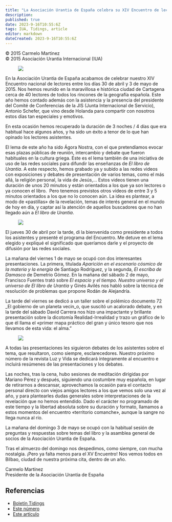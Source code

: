 ```yaml
---
title: "La Asociación Urantia de España celebra su XIV Encuentro de lectores"
description: 
published: true
date: 2023-9-16T10:55:6Z
tags: IUA, Tidings, article
editor: markdown
dateCreated: 2023-9-16T10:55:6Z
---
```


<p class="v-card v-sheet theme--light gray lighten-3 px-2">© 2015 Carmelo Martinez<br>© 2015 Asociación Urantia Internacional (IUA)</p>


<figure id="Figure_1" class="image urantiapedia">
<img src="/image/article/IUA_Tidings/Spanish-Meeting-of-Readers-Group-Photo.jpg">
</figure>

En la Asociación Urantia de España acabamos de celebrar nuestro XIV Encuentro nacional de lectores entre los días 30 de abril y 3 de mayo de 2015. Nos hemos reunido en la maravillosa e histórica ciudad de Cartagena cerca de 40 lectores de todos los rincones de la geografía española. Este año hemos contado además con la asistencia y la presencia del presidente del Comité de Conferencias de la JIS (Junta Internacional de Servicio), Antonio Schefer, que vino desde Holanda para compartir con nosotros estos días tan especiales y emotivos.

En esta ocasión hemos recuperado la duración de 3 noches / 4 días que era habitual hace algunos años, y ha sido un éxito a tenor de lo que han opinado los lectores asistentes.

El lema de este año ha sido Ágora Nostra, con el que pretendíamos evocar esas plazas públicas de reunión, intercambio y debate que fueron habituales en la cultura griega. Este es el lema también de una iniciativa de uso de las redes sociales para difundir las enseñanzas de _El libro de Urantia_. A este respecto, hemos grabado ya y subido a las redes videos con exposiciones y debates de presentación de varios temas, como el más allá, la religión personal, la vida de Jesús,… Estos videos tienen una duración de unos 20 minutos y están orientados a los que ya son lectores o ya conocen el libro.  Pero tenemos previstos otros vídeos de entre 3 y 5 minutos orientados a los que no lo conocen aún. La idea es plantear, a modo de «pastillas» de la revelación, temas de interés general en el mundo de hoy en día, y captar así la atención de aquellos buscadores que no han llegado aún a _El libro de Urantia_.

<figure id="Figure_2" class="image urantiapedia image-style-align-left">
<img src="/image/article/IUA_Tidings/Spanish-Meeting-Meeting-Room-150x150.jpg">
</figure>

El jueves 30 de abril por la tarde, di la bienvenida como presidente a todos los asistentes y presenté el programa del Encuentro. Me detuve en el lema elegido y expliqué el significado que queríamos darle y el proyecto de difusión por las redes sociales.

La mañana del viernes 1 de mayo se ocupó con dos interesantes presentaciones. La primera, titulada _Aparición en el escenario cósmico de la materia y la energía_ de Santiago Rodríguez, y la segunda, _El escriba de Damasco_ de Demetrio Gómez. En la mañana del sábado 2 de mayo, Francisco Fuentes trató sobre _El espacio y el tiempo. Nuestro universo y el universo de El libro de Urantia_ y Ginés Avilés nos habló sobre la técnica de resolución de problemas que propone Rodán de Alejandría.

La tarde del viernes se dedicó a un taller sobre el polémico documento 72 _El gobierno de un planeta vecin_o, que suscitó un acalorado debate, y en la tarde del sábado David Carrera nos hizo una impactante y brillante presentación sobre la dicotomía Realidad-Irrealidad y trazo un gráfico de lo que él llama el «primer mapa práctico del gran y único tesoro que nos llevamos de esta vida: el alma.”

<figure id="Figure_2" class="image urantiapedia image-style-align-right">
<img src="/image/article/IUA_Tidings/Spanish-Meeting-Workshop-300x225.jpg">
</figure>

A todas las presentaciones les siguieron debates de los asistentes sobre el tema, que resultaron, como siempre, esclarecedores. Nuestro próximo número de la revista Luz y Vida se dedicará íntegramente al encuentro e incluirá resúmenes de las presentaciones y los debates.

Las noches, tras la cena, hubo sesiones de meditación dirigidas por Mariano Pérez y después, siguiendo una costumbre muy española, en lugar de retirarnos a descansar, aprovechamos la ocasión para el contacto personal directo con viejos amigos lectores a los que vemos solo una vez al año, y para plantearles dudas generales sobre interpretaciones de la revelación que no hemos entendido. Dado el carácter no programado de este tiempo y la libertad absoluta sobre su duración y formato, llamamos a estos momentos del encuentro «territorio comanche», aunque la sangre no llega nunca al río.

La mañana del domingo 3 de mayo se ocupó con la habitual sesión de preguntas y respuestas sobre temas del libro y la asamblea general de socios de la Asociación Urantia de España.

Tras el almuerzo del domingo nos despedimos, como siempre, con mucha nostalgia. ¡Pero ya falta menos para el XV Encuentro! Nos vemos todos en Bilbao, ciudad de nuestra próxima cita, dentro de un año.

Carmelo Martínez  
Presidente de la Asociación Urantia de España
<br style="clear:both;"/>

## Referencias

- [Boletín Tidings](https://urantia-association.org/acerca-del-boletin-tidings/?lang=es)
- [Este número](https://urantia-association.org/newsletter/tidings-junio-2015/?lang=es)
- [Este artículo](https://urantia-association.org/la-asociacion-urantia-de-espana-celebra-su-xiv-encuentro-de-lectores/?lang=es)

